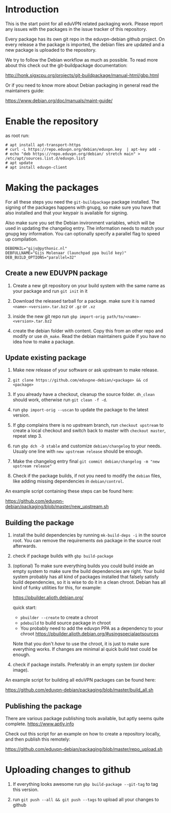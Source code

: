 Introduction
============

This is the start point for all eduVPN related packaging work. Please report any issues with
the packages in the issue tracker of this repository.

Every package has its own git repo in the eduvpn-debian github project. On every release
a the package is imported, the debian files are updated and a new package is uploaded to the repository.

We try to follow the Debian workflow as much as possible. To read more about this check out the
git-buildpackage documentation:

http://honk.sigxcpu.org/projects/git-buildpackage/manual-html/gbp.html

Or if you need to know more about Debian packaging in general read the maintainers guide:

https://www.debian.org/doc/manuals/maint-guide/


Enable the repository
=====================

as root run:

```
# apt install apt-transport-https
# curl -L https://repo.eduvpn.org/debian/eduvpn.key  | apt-key add -
# echo "deb https://repo.eduvpn.org/debian/ stretch main" > /etc/apt/sources.list.d/eduvpn.list
# apt update
# apt install eduvpn-client
```

Making the packages
===================

For all these steps you need the `git-buildpackage` package installed. The signing
of the packages happens with gnupg, so make sure you have that also installed
and that your keypair is available for signing.

Also make sure you set the Debian invironment variables, which will be used
in updating the changelog entry. The information needs to match your gnupg
key information. You can optionally specify a parallel flag to speed up
compilation.

```
DEBEMAIL="gijs@pythonic.nl"
DEBFULLNAME="Gijs Molenaar (launchpad ppa build key)"
DEB_BUILD_OPTIONS="parallel=32"
```

Create a new EDUVPN package
---------------------------

1. Create a new git repository on your build system with the same
   name as your package and run `git init` in it

2. Download the released tarball for a package. make sure it is
   named `<name>-<version>.tar.bz2` or `.gz` or `.xz`

3. inside the new git repo run `gbp import-orig path/to/<name>-<version>.tar.bz2`

4. create the debian folder with content. Copy this from an other
   repo and modify or use `dh_make`. Read the debian maintainers guide if you
   have no idea how to make a package.


Update existing package
-----------------------

1. Make new release of your software or ask upstream to make release. 

2. `git clone https://github.com/eduvpne-debian/<package> && cd <package>`

3. If you already have a checkout, cleanup the source folder. `dh_clean` should
   work, otherwise run `git clean -f -d`.

4. run `gbp import-orig --uscan` to update the package to the latest version.

5. If gbp complains there is no upstream branch, run `checkout upstream` to create
   a local checkout and switch back to master with `checkout master`, repeat step 3.

6. run `gbp dch -D stable` and customize `debian/changelog` to your needs. Usualy one
   line with `new upstream release` should be enough. 
   
7. Make the changelog entry final `git commit debian/changelog -m "new upstream release"`

8. Check if the package builds, if not you need to modify the `debian` files, like adding
   missing dependencies in `debian/control`.
   
An example script containing these steps can be found here:

https://github.com/eduvpn-debian/packaging/blob/master/new_upstream.sh


Building the package
--------------------

1. install the build dependencies by running `mk-build-deps -i` in the source root.
   You can remove the requirements `deb` package in the source root afterwards.

2. check if package builds with `gbp build-package`

3. (optional) To make sure everything builds you could build inside an
   empty system to make sure the build dependencies are right. Your build
   system probably has all kind of packages installed that falsely satisfy build
   dependencies, so it is wise to do it in a clean chroot. Debian has all kind of
   funky utilities for this, for example:

   https://pbuilder.alioth.debian.org/

   quick start:

    * `pbuilder --create` to create a chroot
    * `pdebuild` to build source package in chroot
    * You probably need to add the eduvpn PPA as a dependency to your chroot
      https://pbuilder.alioth.debian.org/#usingspecialaptsources

    Note that you don't *have* to use the chroot, it is just to make sure
    everything works. If changes are minimal al quick build test could be
    enough.

4. check if package installs. Preferably in an empty system (or docker image).

An example script for building all eduVPN packages can be found here:

https://github.com/eduvpn-debian/packaging/blob/master/build_all.sh

Publishing the package
----------------------

There are various package publishing tools available, but aptly seems quite
complete. https://www.aptly.info

Check out this script for an example on how to create a repository locally,
and then publish this remotely:

https://github.com/eduvpn-debian/packaging/blob/master/repo_upload.sh


Uploading changes to github
===========================

1. If everything looks awesome run `gbp build-package --git-tag` to
   tag this version.

2. run `git push --all && git push --tags` to upload all your changes to github

